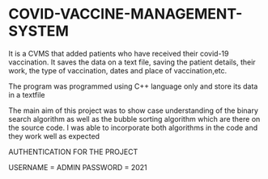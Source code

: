 # COVID-VACCINE-MANAGEMENT-SYSTEM
It is a CVMS that added patients who have received their covid-19 vaccination. It saves the data on a text file, saving the patient details, their work, the type of vaccination, dates and place of vaccination,etc.

The program was programmed using C++ language only and store its data in a textfile

The main aim of this project was to show case understanding of the binary search algorithm as well as the bubble sorting algorithm which are there on the source code. I was able to incorporate both algorithms in the code and they work well as expected

AUTHENTICATION FOR THE PROJECT

USERNAME = ADMIN
PASSWORD = 2021
